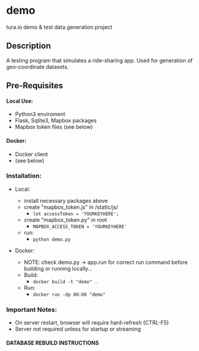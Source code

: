 # demo
tura.io demo &amp; test data generation project

## Description
  A testing program that simulates a ride-sharing app. Used for generation of geo-coordinate datasets.

## Pre-Requisites

#### Local Use:
  * Python3 enviroment
  * Flask, Sqlite3, Mapbox packages
  * Mapbox token files (see below)

#### Docker:
  * Docker client
  * (see below)

### Installation:
  * Local:
    * install necessary packages above
    * create "mapbox_token.js" in /static/js/
      * ``` let accessToken = 'YOURKEYHERE'; ```
    * create "mapbox_token.py" in root
      * ``` MAPBOX_ACCESS_TOKEN = 'YOURKEYHERE' ```
    * run:
      * ``` python demo.py ```

  * Docker:
    * NOTE: check demo.py -> app.run for correct run command before building or running locally...
    * Build:
      * ``` docker build -t "demo" . ```
    * Run:
      * ``` docker run -dp 80:80 "demo" ```

### Important Notes:
  * On server restart, browser will require hard-refresh (CTRL-F5)
  * Server not required unless for startup or streaming

#### DATABASE REBUILD INSTRUCTIONS
